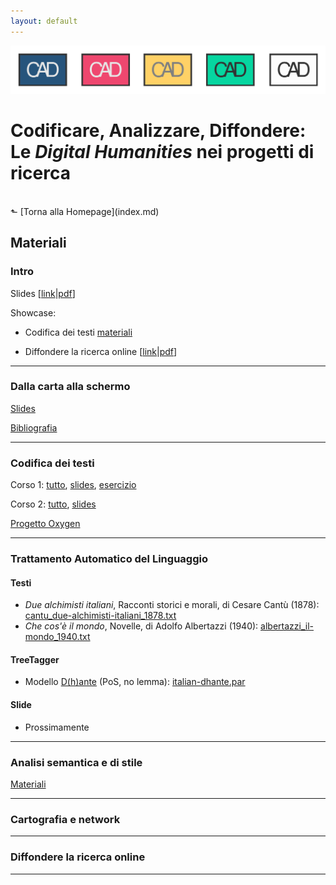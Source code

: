 ```yaml
---
layout: default
---
```


![CAD-logo](assets/img/CAD-logo-long.png)

# Codificare, Analizzare, Diffondere: <br />Le *Digital Humanities* nei progetti di ricerca
<br/>
&#11025; [Torna alla Homepage](index.md)
<br/>

## Materiali


### Intro

Slides [[link](https://elespdn.github.io/talks/20190719_verona/20190719_introDH.html#/)&#x7c;[pdf](materiali/intro/CADverona_intro.pdf)]

Showcase:

- Codifica dei testi [materiali](materiali/tei/showcase.zip)

- Diffondere la ricerca online [[link](https://elespdn.github.io/talks/20190719_verona/20190719_showcase.html#/)&#x7c;[pdf](materiali/intro/showcase)]


---

### Dalla carta alla schermo

[Slides](materiali/ocr/Bazzaco_pptCAD2019.pdf)

[Bibliografia](materiali/ocr/bibliografia_OCR_per_umanisti.pdf)

---

### Codifica dei testi

Corso 1: [tutto](materiali/tei/corso_1.zip), [slides](https://github.com/CADottorato/sito/blob/master/materiali/tei/corso_1/TEI_1.md), [esercizio](https://github.com/CADottorato/sito/blob/master/materiali/tei/corso_1/Esercizio_1/Esercizio_1.md)

Corso 2: [tutto](materiali/tei/corso_2.zip), [slides](https://github.com/CADottorato/sito/blob/master/materiali/tei/corso_2/TEI_2.md) 

[Progetto Oxygen](materiali/tei/Corso_2019_07_16_Verona.xpr)


---

### Trattamento Automatico del Linguaggio

#### Testi

- _Due alchimisti italiani_, Racconti storici e morali, di Cesare Cantù (1878): [cantu_due-alchimisti-italiani_1878.txt](https://github.com/CADottorato/sito/blob/master/materiali/nlp/cantu_due-alchimisti-italiani_1878.txt)
- _Che cos'è il mondo_, Novelle, di Adolfo Albertazzi (1940): [albertazzi_il-mondo_1940.txt](https://github.com/CADottorato/sito/blob/master/materiali/nlp/albertazzi_il-mondo_1940.txt)

#### TreeTagger

- Modello [D(h)ante](https://dh.fbk.eu/D%28h%29ante) (PoS, no lemma): [italian-dhante.par](https://github.com/CADottorato/sito/blob/master/materiali/nlp/italian-dhante.par)

#### Slide

- Prossimamente


---



### Analisi semantica e di stile

[Materiali](https://owncloud.gwdg.de/index.php/s/XsziMPRXz8kRWWU)

---

### Cartografia e network


--- 

### Diffondere la ricerca online


---